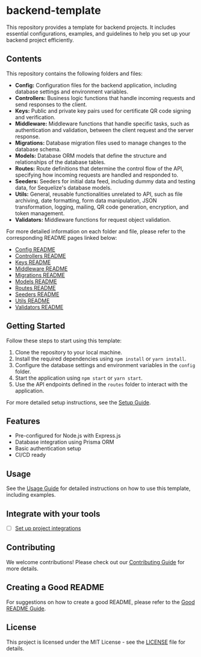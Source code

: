 # backend-template

This repository provides a template for backend projects. It includes essential configurations, examples, and guidelines to help you set up your backend project efficiently.

## Contents

This repository contains the following folders and files:

- **Config:** Configuration files for the backend application, including database settings and environment variables.
- **Controllers:** Business logic functions that handle incoming requests and send responses to the client.
- **Keys:** Public and private key pairs used for certificate QR code signing and verification.
- **Middleware:** Middleware functions that handle specific tasks, such as authentication and validation, between the client request and the server response.
- **Migrations:** Database migration files used to manage changes to the database schema.
- **Models:** Database ORM models that define the structure and relationships of the database tables.
- **Routes:** Route definitions that determine the control flow of the API, specifying how incoming requests are handled and responded to.
- **Seeders:** Seeders for initial data feed, including dummy data and testing data, for Sequelize's database models.
- **Utils:** General, reusable functionalities unrelated to API, such as file archiving, date formatting, form data manipulation, JSON transformation, logging, mailing, QR code generation, encryption, and token management.
- **Validators:** Middleware functions for request object validation.

For more detailed information on each folder and file, please refer to the corresponding README pages linked below:

- [Config README](Config/README.md)
- [Controllers README](Controllers/README.md)
- [Keys README](Keys/README.md)
- [Middleware README](Middleware/README.md)
- [Migrations README](Migrations/README.md)
- [Models README](Models/README.md)
- [Routes README](Routes/README.md)
- [Seeders README](Seeders/README.md)
- [Utils README](Utils/README.md)
- [Validators README](Validators/README.md)

## Getting Started

Follow these steps to start using this template:

1. Clone the repository to your local machine.
2. Install the required dependencies using `npm install` or `yarn install`.
3. Configure the database settings and environment variables in the `config` folder.
4. Start the application using `npm start` or `yarn start`.
5. Use the API endpoints defined in the `routes` folder to interact with the application.

For more detailed setup instructions, see the [Setup Guide](setup.md).

## Features

- Pre-configured for Node.js with Express.js
- Database integration using Prisma ORM
- Basic authentication setup
- CI/CD ready

## Usage

See the [Usage Guide](usage.md) for detailed instructions on how to use this template, including examples.

## Integrate with your tools

- [ ] [Set up project integrations](https://gitlab.com/ctf-tech-2024/backend-template/-/settings/integrations)

## Contributing

We welcome contributions! Please check out our [Contributing Guide](contributing.md) for more details.

## Creating a Good README

For suggestions on how to create a good README, please refer to the [Good README Guide](good-readme.md).

## License

This project is licensed under the MIT License - see the [LICENSE](LICENSE) file for details.
